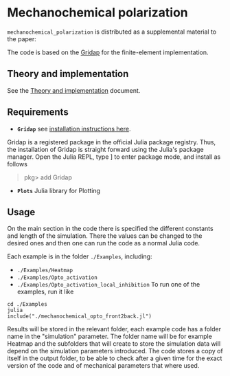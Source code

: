 # Mechanochemical polarization

`mechanochemical_polarization` is distributed as a supplemental material to the paper:

> 

The code is based on the [Gridap](https://github.com/gridap/Gridap.jl) for the finite-element implementation.

## Theory and implementation

See the [Theory and implementation](theory_implementation.md) document.

## Requirements

* **`Gridap`** see [installation instructions here](https://github.com/gridap/Gridap.jl?tab=readme-ov-file#readme).

Gridap is a registered package in the official Julia package registry. Thus, the installation of Gridap is straight forward using the Julia's package manager. Open the Julia REPL, type ] to enter package mode, and install as follows

>pkg> add Gridap

* **`Plots`** Julia library for Plotting


## Usage

On the main section in the code there is specified the different constants and length of the simulation. There the values can be changed to the desired ones and then one can run the code as a normal Julia code.

Each example is in the folder `./Examples`, including:
* `./Examples/Heatmap`
* `./Examples/Opto_activation` 
* `./Examples/Opto_activation_local_inhibition` 
To run one of the examples, run it like
```
cd ./Examples
julia
include("./mechanochemical_opto_front2back.jl")

```

Results will be stored in the relevant folder, each example code has a folder name in the "simulation" parameter. The folder name will be for example Heatmap and the subfolders that will create to store the simulation data will depend on the simulation parameters introduced.
The code stores a copy of itself in the output folder, to be able to check after a given time for the exact version of the code and of mechanical parameters that where used.
